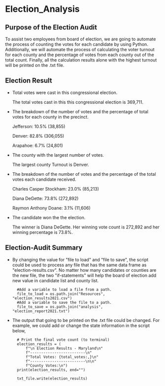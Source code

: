 # Election_Analysis

## Purpose of the Election Audit 

To assist two employees from board of election, we are going to automate the process of counting the votes for each candidate by using Python. Additionally, we will automate the process of calculating the voter turnout for each county and the percentage of votes from each county out of the total count. Finally, all the calculation results alone with the highest turnout will be printed on the .txt file. 

## Election Result

- Total votes were cast in this congressional election. 

	
	The total votes cast in this this congressional election is 369,711. 


- The breakdown of the number of votes and the percentage of total votes for each county in the precinct.
     
	
	
	Jefferson: 10.5% (38,855)

	Denver: 82.8% (306,055)

	Arapahoe: 6.7% (24,801)


- The county with the largest number of votes. 
    
	
	
	The largest county Turnout is Denver. 



- The breakdown of the number of votes and the percentage of the total votes each candidate received.


	Charles Casper Stockham: 23.0% (85,213)

	Diana DeGette: 73.8% (272,892)

	Raymon Anthony Doane: 3.1% (11,606)


- The candidate won the the election. 
   

	The winner is Diana DeGette. Her winning vote count is 272,892 and her winning percentage is 73.8%. 



## Election-Audit Summary
  
    
- By changing the value for "file to load" and "file to save", the script could be used to process any file that has the same data frame as "election-results.csv". No matter how many candidates or counties are the new file, the two "if-statements" will help the board of election add new value in candidate list and county list. 
 	
		#Add a variable to load a file from a path.
    	file_to_load = os.path.join("Resources", "election_results2021.csv")
    	#Add a variable to save the file to a path.
    	file_to_save = os.path.join("analysis", "election_report2021.txt")


- The output that going to be printed on the .txt file could be changed. For example, we could add or change the state information in the script below, 

      	# Print the final vote count (to terminal)
    	election_results = (
        	f"\n Election Results - Maryland\n"
        	f"-------------------------\n"
        	f"Total Votes: {total_votes:,}\n"
        	f"-------------------------\n\n"
        	f"County Votes:\n")
    	print(election_results, end="")

 		txt_file.write(election_results)
    
